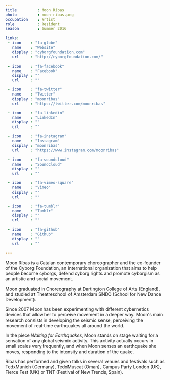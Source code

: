 ```yaml
---
title         : Moon Ribas
photo         : moon-ribas.png
occupation    : Artist
role          : Resident
season        : Summer 2016

links:
 - icon    : "fa-globe"
   name    : "Website"
   display : "cyborgfoundation.com"
   url     : "http://cyborgfoundation.com/"

 - icon    : "fa-facebook"
   name    : "Facebook"
   display : ""
   url     : ""

 - icon    : "fa-twitter"
   name    : "Twitter"
   display : "moonribas"
   url     : "https://twitter.com/moonribas"

 - icon    : "fa-linkedin"
   name    : "LinkedIn"
   display : ""
   url     : ""

 - icon    : "fa-instagram"
   name    : "Instagram"
   display : "moonribas"
   url     : "https://www.instagram.com/moonribas"

 - icon    : "fa-soundcloud"
   name    : "SoundCloud"
   display : ""
   url     : ""

 - icon    : "fa-vimeo-square"
   name    : "Vimeo"
   display : ""
   url     : ""

 - icon    : "fa-tumblr"
   name    : "Tumblr"
   display : ""
   url     : ""

 - icon    : "fa-github"
   name    : "Github"
   display : ""
   url     : ""

---
```

Moon Ribas is a Catalan contemporary choreographer and the co-founder of the Cyborg Foundation, an international organization that aims to help people become cyborgs, defend cyborg rights and promote cyborgism as an artistic and social movement.

Moon graduated in Choreography at Dartington College of Arts (England), and studied at Theatreschool of Amsterdam SNDO (School for New Dance Development).

Since 2007 Moon has been experimenting with different cybernetics devices that allow her to perceive movement in a deeper way. Moon's main research consists in developing the seismic sense, perceiving the movement of real-time earthquakes all around the world.

In the piece <em>Waiting for Earthquakes</em>, Moon stands on stage waiting for a sensation of any global seismic activity. This activity actually occurs in small scales very frequently, and when Moon senses an earthquake she moves, responding to the intensity and duration of the quake.

Ribas has performed and given talks in several venues and festivals such as TedxMunich (Germany), TedxMuscat (Oman), Campus Party London (UK), Fierce Fest (UK) or TNT (Festival of New Trends, Spain).